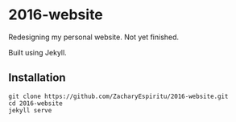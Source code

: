 # 2016-website
Redesigning my personal website. Not yet finished.

Built using Jekyll.

## Installation

```
git clone https://github.com/ZacharyEspiritu/2016-website.git
cd 2016-website
jekyll serve
```
